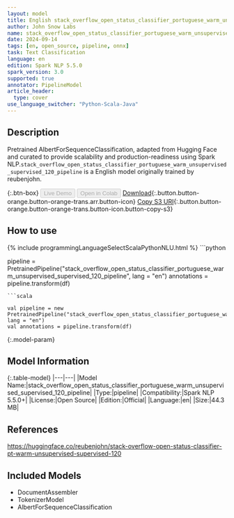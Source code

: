 ```yaml
---
layout: model
title: English stack_overflow_open_status_classifier_portuguese_warm_unsupervised_supervised_120_pipeline pipeline AlbertForSequenceClassification from reubenjohn
author: John Snow Labs
name: stack_overflow_open_status_classifier_portuguese_warm_unsupervised_supervised_120_pipeline
date: 2024-09-14
tags: [en, open_source, pipeline, onnx]
task: Text Classification
language: en
edition: Spark NLP 5.5.0
spark_version: 3.0
supported: true
annotator: PipelineModel
article_header:
  type: cover
use_language_switcher: "Python-Scala-Java"
---
```


## Description

Pretrained AlbertForSequenceClassification, adapted from Hugging Face and curated to provide scalability and production-readiness using Spark NLP.`stack_overflow_open_status_classifier_portuguese_warm_unsupervised_supervised_120_pipeline` is a English model originally trained by reubenjohn.

{:.btn-box}
<button class="button button-orange" disabled>Live Demo</button>
<button class="button button-orange" disabled>Open in Colab</button>
[Download](https://s3.amazonaws.com/auxdata.johnsnowlabs.com/public/models/stack_overflow_open_status_classifier_portuguese_warm_unsupervised_supervised_120_pipeline_en_5.5.0_3.0_1726308617312.zip){:.button.button-orange.button-orange-trans.arr.button-icon}
[Copy S3 URI](s3://auxdata.johnsnowlabs.com/public/models/stack_overflow_open_status_classifier_portuguese_warm_unsupervised_supervised_120_pipeline_en_5.5.0_3.0_1726308617312.zip){:.button.button-orange.button-orange-trans.button-icon.button-copy-s3}

## How to use



<div class="tabs-box" markdown="1">
{% include programmingLanguageSelectScalaPythonNLU.html %}
```python

pipeline = PretrainedPipeline("stack_overflow_open_status_classifier_portuguese_warm_unsupervised_supervised_120_pipeline", lang = "en")
annotations =  pipeline.transform(df)   

```
```scala

val pipeline = new PretrainedPipeline("stack_overflow_open_status_classifier_portuguese_warm_unsupervised_supervised_120_pipeline", lang = "en")
val annotations = pipeline.transform(df)

```
</div>

{:.model-param}
## Model Information

{:.table-model}
|---|---|
|Model Name:|stack_overflow_open_status_classifier_portuguese_warm_unsupervised_supervised_120_pipeline|
|Type:|pipeline|
|Compatibility:|Spark NLP 5.5.0+|
|License:|Open Source|
|Edition:|Official|
|Language:|en|
|Size:|44.3 MB|

## References

https://huggingface.co/reubenjohn/stack-overflow-open-status-classifier-pt-warm-unsupervised-supervised-120

## Included Models

- DocumentAssembler
- TokenizerModel
- AlbertForSequenceClassification